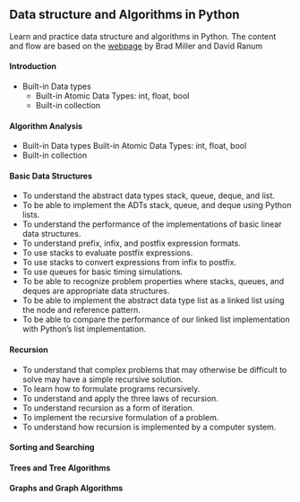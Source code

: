 ## Data structure and Algorithms in Python
Learn and practice data structure and algorithms in Python.
The content and flow are based on the [webpage](http://interactivepython.org/runestone/static/pythonds/index.html) by Brad Miller and David Ranum 

#### Introduction

- Built-in Data types 
	+ Built-in Atomic Data Types: int, float, bool
	+ Built-in collection 

#### Algorithm Analysis
- Built-in Data types 
	Built-in Atomic Data Types: int, float, bool
- Built-in collection 


#### Basic Data Structures

- To understand the abstract data types stack, queue, deque, and list.
- To be able to implement the ADTs stack, queue, and deque using Python lists.
- To understand the performance of the implementations of basic linear data structures.
- To understand prefix, infix, and postfix expression formats.
- To use stacks to evaluate postfix expressions.
- To use stacks to convert expressions from infix to postfix.
- To use queues for basic timing simulations.
- To be able to recognize problem properties where stacks, queues, and deques are appropriate data structures.
- To be able to implement the abstract data type list as a linked list using the node and reference pattern.
- To be able to compare the performance of our linked list implementation with Python’s list implementation.


#### Recursion

- To understand that complex problems that may otherwise be difficult to solve may have a simple recursive solution.
- To learn how to formulate programs recursively.
- To understand and apply the three laws of recursion.
- To understand recursion as a form of iteration.
- To implement the recursive formulation of a problem.
- To understand how recursion is implemented by a computer system.

#### Sorting and Searching




#### Trees and Tree Algorithms


#### Graphs and Graph Algorithms


